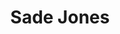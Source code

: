 ---
pid: ch412
title: Sade Jones
location_transcription: City Hall
coordinates: "[-75.163022886251, 39.952253708874]"
zipcode: 
gen_neighborhood: 
neighborhood: 
outside_phl: 
age: 
age_range: 
instagram: 
image_file_name: ch_412.jpg
proposal_transcription: 
topic: Unknown
topic_summary: '0'
type: Other No Form
keywords_other: 
credit: 
image_labels: 
twitter: 
facebook: 
permalink: "/monuments/ch412/"
layout: item-page
---